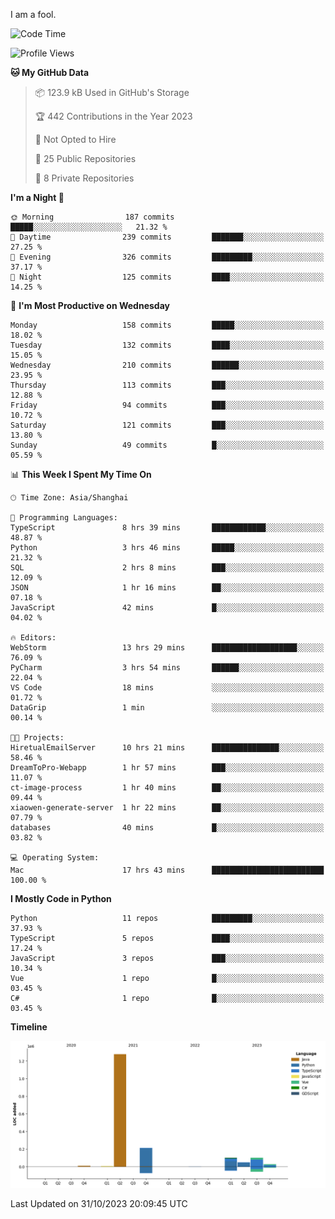 I am a fool.

<!--START_SECTION:waka-->
![Code Time](http://img.shields.io/badge/Code%20Time-836%20hrs%2049%20mins-blue)

![Profile Views](http://img.shields.io/badge/Profile%20Views-0-blue)

**🐱 My GitHub Data** 

> 📦 123.9 kB Used in GitHub's Storage 
 > 
> 🏆 442 Contributions in the Year 2023
 > 
> 🚫 Not Opted to Hire
 > 
> 📜 25 Public Repositories 
 > 
> 🔑 8 Private Repositories 
 > 
**I'm a Night 🦉** 

```text
🌞 Morning                187 commits         █████░░░░░░░░░░░░░░░░░░░░   21.32 % 
🌆 Daytime                239 commits         ███████░░░░░░░░░░░░░░░░░░   27.25 % 
🌃 Evening                326 commits         █████████░░░░░░░░░░░░░░░░   37.17 % 
🌙 Night                  125 commits         ████░░░░░░░░░░░░░░░░░░░░░   14.25 % 
```
📅 **I'm Most Productive on Wednesday** 

```text
Monday                   158 commits         █████░░░░░░░░░░░░░░░░░░░░   18.02 % 
Tuesday                  132 commits         ████░░░░░░░░░░░░░░░░░░░░░   15.05 % 
Wednesday                210 commits         ██████░░░░░░░░░░░░░░░░░░░   23.95 % 
Thursday                 113 commits         ███░░░░░░░░░░░░░░░░░░░░░░   12.88 % 
Friday                   94 commits          ███░░░░░░░░░░░░░░░░░░░░░░   10.72 % 
Saturday                 121 commits         ███░░░░░░░░░░░░░░░░░░░░░░   13.80 % 
Sunday                   49 commits          █░░░░░░░░░░░░░░░░░░░░░░░░   05.59 % 
```


📊 **This Week I Spent My Time On** 

```text
🕑︎ Time Zone: Asia/Shanghai

💬 Programming Languages: 
TypeScript               8 hrs 39 mins       ████████████░░░░░░░░░░░░░   48.87 % 
Python                   3 hrs 46 mins       █████░░░░░░░░░░░░░░░░░░░░   21.32 % 
SQL                      2 hrs 8 mins        ███░░░░░░░░░░░░░░░░░░░░░░   12.09 % 
JSON                     1 hr 16 mins        ██░░░░░░░░░░░░░░░░░░░░░░░   07.18 % 
JavaScript               42 mins             █░░░░░░░░░░░░░░░░░░░░░░░░   04.02 % 

🔥 Editors: 
WebStorm                 13 hrs 29 mins      ███████████████████░░░░░░   76.09 % 
PyCharm                  3 hrs 54 mins       ██████░░░░░░░░░░░░░░░░░░░   22.04 % 
VS Code                  18 mins             ░░░░░░░░░░░░░░░░░░░░░░░░░   01.72 % 
DataGrip                 1 min               ░░░░░░░░░░░░░░░░░░░░░░░░░   00.14 % 

🐱‍💻 Projects: 
HiretualEmailServer      10 hrs 21 mins      ███████████████░░░░░░░░░░   58.46 % 
DreamToPro-Webapp        1 hr 57 mins        ███░░░░░░░░░░░░░░░░░░░░░░   11.07 % 
ct-image-process         1 hr 40 mins        ██░░░░░░░░░░░░░░░░░░░░░░░   09.44 % 
xiaowen-generate-server  1 hr 22 mins        ██░░░░░░░░░░░░░░░░░░░░░░░   07.79 % 
databases                40 mins             █░░░░░░░░░░░░░░░░░░░░░░░░   03.82 % 

💻 Operating System: 
Mac                      17 hrs 43 mins      █████████████████████████   100.00 % 
```

**I Mostly Code in Python** 

```text
Python                   11 repos            █████████░░░░░░░░░░░░░░░░   37.93 % 
TypeScript               5 repos             ████░░░░░░░░░░░░░░░░░░░░░   17.24 % 
JavaScript               3 repos             ███░░░░░░░░░░░░░░░░░░░░░░   10.34 % 
Vue                      1 repo              █░░░░░░░░░░░░░░░░░░░░░░░░   03.45 % 
C#                       1 repo              █░░░░░░░░░░░░░░░░░░░░░░░░   03.45 % 
```



**Timeline**

![Lines of Code chart](https://raw.githubusercontent.com/VeejaLiu/VeejaLiu/master/assets/bar_graph.png)


 Last Updated on 31/10/2023 20:09:45 UTC
<!--END_SECTION:waka-->
